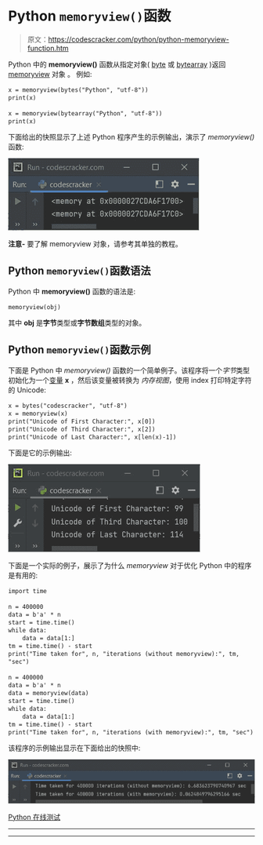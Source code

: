 # Python `memoryview()`函数

> 原文：<https://codescracker.com/python/python-memoryview-function.htm>

Python 中的 **memoryview()** 函数从指定对象( [byte](/python/python-bytes.htm) 或 [bytearray](/python/python-bytearray.htm) )返回 [memoryview](/python/python-memoryview.htm) 对象 。 例如:

```
x = memoryview(bytes("Python", "utf-8"))
print(x)

x = memoryview(bytearray("Python", "utf-8"))
print(x)
```

下面给出的快照显示了上述 Python 程序产生的示例输出，演示了 *memoryview()* 函数:

![python memoryview function](img/908d587d4f63f758e1ef8e89c4c31f39.png)

**注意-** 要了解 memoryview 对象，请参考其单独的教程。

## Python `memoryview()`函数语法

Python 中 **memoryview()** 函数的语法是:

```
memoryview(obj)
```

其中 **obj** 是**字节**类型或**字节数组**类型的对象。

## Python `memoryview()`函数示例

下面是 Python 中 *memoryview()* 函数的一个简单例子。该程序将一个*字节*类型 初始化为一个[变量](/python/python-variables.htm) **x** ，然后该变量被转换为 *内存视图*，使用 index 打印特定字符的 Unicode:

```
x = bytes("codescracker", "utf-8")
x = memoryview(x)
print("Unicode of First Character:", x[0])
print("Unicode of Third Character:", x[2])
print("Unicode of Last Character:", x[len(x)-1])
```

下面是它的示例输出:

![python memoryview function example](img/476f6a54fecc7d492c2af7f6cde08c86.png)

下面是一个实际的例子，展示了为什么 *memoryview* 对于优化 Python 中的程序是有用的:

```
import time

n = 400000
data = b'a' * n
start = time.time()
while data:
    data = data[1:]
tm = time.time() - start
print("Time taken for", n, "iterations (without memoryview):", tm, "sec")

n = 400000
data = b'a' * n
data = memoryview(data)
start = time.time()
while data:
    data = data[1:]
tm = time.time() - start
print("Time taken for", n, "iterations (with memoryview):", tm, "sec")
```

该程序的示例输出显示在下面给出的快照中:

![python memoryview function program](img/e1415bdf9354682e9aba3cb8b043a214.png)

[Python 在线测试](/exam/showtest.php?subid=10)

* * *

* * *